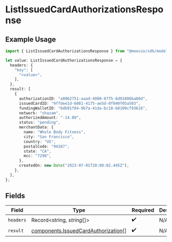 # ListIssuedCardAuthorizationsResponse

## Example Usage

```typescript
import { ListIssuedCardAuthorizationsResponse } from "@moovio/sdk/models/operations";

let value: ListIssuedCardAuthorizationsResponse = {
  headers: {
    "key": [
      "<value>",
    ],
  },
  result: [
    {
      authorizationID: "a0062751-aaad-4008-87f5-6d91086ba00d",
      issuedCardID: "9ffdee1d-6081-4175-ae5d-0f040f05a503",
      fundingWalletID: "6db91f84-9b7a-41da-bc18-b8109cf93616",
      network: "shazam",
      authorizedAmount: "-14.89",
      status: "pending",
      merchantData: {
        name: "Whole Body Fitness",
        city: "San Francisco",
        country: "US",
        postalCode: "94107",
        state: "CA",
        mcc: "7298",
      },
      createdOn: new Date("2023-07-01T20:08:02.445Z"),
    },
  ],
};
```

## Fields

| Field                                                                                      | Type                                                                                       | Required                                                                                   | Description                                                                                |
| ------------------------------------------------------------------------------------------ | ------------------------------------------------------------------------------------------ | ------------------------------------------------------------------------------------------ | ------------------------------------------------------------------------------------------ |
| `headers`                                                                                  | Record<string, *string*[]>                                                                 | :heavy_check_mark:                                                                         | N/A                                                                                        |
| `result`                                                                                   | [components.IssuedCardAuthorization](../../models/components/issuedcardauthorization.md)[] | :heavy_check_mark:                                                                         | N/A                                                                                        |